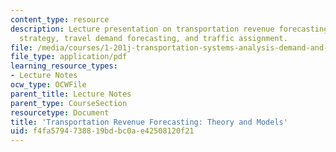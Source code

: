 ```yaml
---
content_type: resource
description: Lecture presentation on transportation revenue forecasting, pricing/tolling
  strategy, travel demand forecasting, and traffic assignment.
file: /media/courses/1-201j-transportation-systems-analysis-demand-and-economics-fall-2008/f4fa5794738819bdbc0ae42508120f21_MIT1_201JF08_lec16.pdf
file_type: application/pdf
learning_resource_types:
- Lecture Notes
ocw_type: OCWFile
parent_title: Lecture Notes
parent_type: CourseSection
resourcetype: Document
title: 'Transportation Revenue Forecasting: Theory and Models'
uid: f4fa5794-7388-19bd-bc0a-e42508120f21
---
```

